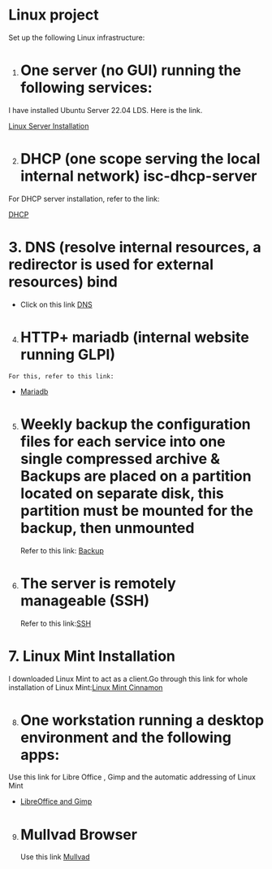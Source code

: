 #         Linux project


  
Set up the following Linux infrastructure:

  1. # One server (no GUI) running the following services:

   I have installed Ubuntu Server 22.04 LDS. Here is the link.
   
   [Linux Server Installation](<https://github.com/shahmitu76/cybersecurity1stmonthwork/blob/main/Linux%20project/Ubuntu%20Server%20installation.md#how-to-install-ubuntu-server-in-oracle-virtual-box>)

   
   

  2. # DHCP (one scope serving the local internal network) isc-dhcp-server

   For DHCP server installation, refer to the link:

   [DHCP](https://github.com/shahmitu76/cybersecurity1stmonthwork/blob/main/Linux%20project/DHCP.md#dhcp-one-scope-serving-the-local-internal-network-isc-dhcp-server)

   

#    3. DNS (resolve internal resources, a redirector is used for external resources) bind
   - Click on this link [DNS](<https://github.com/shahmitu76/cybersecurity1stmonthwork/blob/main/Linux%20project/DNSnew.md#dns-bind-installation>)

   4. # HTTP+ mariadb (internal website running GLPI)
    For this, refer to this link:
   - [Mariadb](<https://github.com/shahmitu76/cybersecurity1stmonthwork/blob/main/Linux%20project/mariadb.md#http-mariadb-internal-website-running-glpi>)

     
  5. # Weekly backup the configuration files       for each service into one single compressed archive & Backups are placed on a partition located on separate disk, this partition must be mounted for the backup, then unmounted

     Refer to this link:
     [Backup](<https://github.com/shahmitu76/cybersecurity1stmonthwork/blob/main/Linux%20project/weeklybackup.md#weekly-backup-the-configuration-files-for-each-service-into-one-single-compressed-archive>)

     

  6. # The server is remotely manageable (SSH)

     Refer to this link:[SSH](<https://github.com/shahmitu76/cybersecurity1stmonthwork/blob/main/Linux%20project/ssh.md#the-server-is-remotely-manageable-ssh>)

     

# 7.  Linux Mint Installation
  I downloaded Linux Mint to act as a client.Go through this link for whole installation of Linux Mint:[Linux Mint Cinnamon](<https://github.com/shahmitu76/cybersecurity1stmonthwork/blob/main/Linux%20project/Linux%20mint%20installation.md#linux-mint-installation-and-partitioning>)
  
 8. # One workstation running a desktop environment and the following apps:
   Use this link for Libre Office , Gimp and the automatic addressing of Linux Mint
   

   - [LibreOffice and Gimp](<https://github.com/shahmitu76/cybersecurity1stmonthwork/blob/main/Linux%20project/ssh.md#the-server-is-remotely-manageable-ssh>)
   
     
  9. # Mullvad Browser
   
     Use this link [Mullvad](<https://github.com/shahmitu76/cybersecurity1stmonthwork/blob/main/Linux%20project/MullVad%20Browser.md#mullvad-browser>)
   
     

